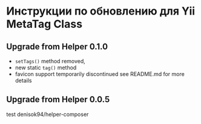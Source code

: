 Инструкции по обновлению для Yii MetaTag Class
=========================================

Upgrade from Helper 0.1.0
-----------------------
- `setTags()` method removed,
- new static `tag()` method
- favicon support temporarily discontinued
see README.md for more details

Upgrade from Helper 0.0.5
-----------------------
test denisok94/helper-composer
